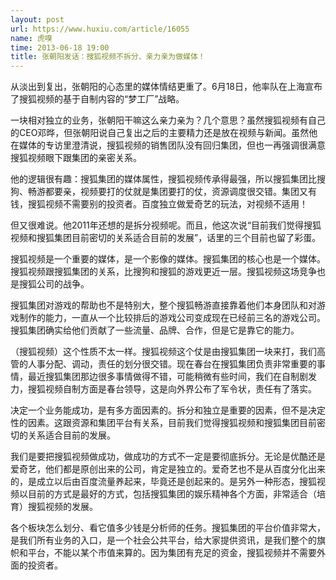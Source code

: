 ```yaml
---
layout: post
url: https://www.huxiu.com/article/16055
name: 虎嗅
time: 2013-06-18 19:00
title: 张朝阳发话：搜狐视频不拆分、亲力亲为做媒体！
---
```

从淡出到复出，张朝阳的心态里的媒体情结更重了。6月18日，他率队在上海宣布了搜狐视频的基于自制内容的“梦工厂”战略。

一块相对独立的业务，张朝阳干嘛这么亲力亲为？几个意思？虽然搜狐视频有自己的CEO邓晔，但张朝阳说自己复出之后的主要精力还是放在视频与新闻。虽然他在媒体的专访里澄清说，搜狐视频的销售团队没有回归集团，但也一再强调很满意搜狐视频眼下跟集团的亲密关系。

他的逻辑很有趣：搜狐集团的媒体属性，搜狐视频传承得最强，所以搜狐集团比搜狗、畅游都要亲，视频要打的仗就是集团要打的仗，资源调度很交错。集团又有钱，搜狐视频不需要别的投资者。百度独立做爱奇艺的玩法，对视频不适用！

但又很难说。他2011年还想的是拆分视频呢。而且，他这次说“目前我们觉得搜狐视频和搜狐集团目前密切的关系适合目前的发展”，话里的三个目前也留了彩蛋。

搜狐视频是一个重要的媒体，是一个影像的媒体。搜狐集团的核心也是一个媒体。搜狐视频跟搜狐集团的关系，比搜狗和搜狐的游戏更近一层。搜狐视频这场竞争也是搜狐公司的战争。

搜狐集团对游戏的帮助也不是特别大，整个搜狐畅游直接靠着他们本身团队和对游戏制作的能力，一直从一个比较排后的游戏公司变成现在已经前三名的游戏公司。搜狐集团确实给他们贡献了一些流量、品牌、合作，但是它是靠它的能力。

（搜狐视频）这个性质不太一样。搜狐视频这个仗是由搜狐集团一块来打，我们高管的人事分配、调动，责任的划分很交错。现在春台在搜狐集团负责非常重要的事情，最近搜狐集团那边很多事情做得不错，可能稍微有些时间，我们在自制剧发力，搜狐视频自制方面是春台领导，这是向外界公布了军令状，责任有了落实。

决定一个业务能成功，是有多方面因素的。拆分和独立是重要的因素，但不是决定性的因素。这跟资源和集团平台有关系，目前我们觉得搜狐视频和搜狐集团目前密切的关系适合目前的发展。

我们是要把搜狐视频做成功，做成功的方式不一定是要彻底拆分。无论是优酷还是爱奇艺，他们都是原创出来的公司，肯定是独立的。爱奇艺也不是从百度分化出来的，是成立以后由百度流量养起来，毕竟还是创起来的。是另外一种形态，搜狐视频以目前的方式是最好的方式，包括搜狐集团的娱乐精神各个方面，非常适合（培育）搜狐视频的发展。

各个板块怎么划分、看它值多少钱是分析师的任务。搜狐集团的平台价值非常大，是我们所有业务的入口，是一个社会公共平台，给大家提供资讯，是我们整个的旗帜和平台，不能以某个市值来算的。因为集团有充足的资金，搜狐视频并不需要外面的投资者。

